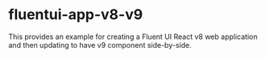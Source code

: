 # fluentui-app-v8-v9
This provides an example for creating a Fluent UI React v8 web application and then updating to have v9 component side-by-side.
